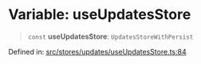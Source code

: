 # Variable: useUpdatesStore

> `const` **useUpdatesStore**: `UpdatesStoreWithPersist`

Defined in: [src/stores/updates/useUpdatesStore.ts:84](https://github.com/Nick2bad4u/Uptime-Watcher/blob/main/src/stores/updates/useUpdatesStore.ts#L84)
